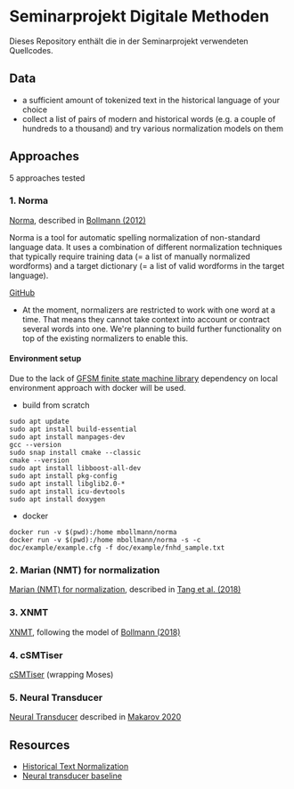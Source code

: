 # Seminarprojekt Digitale Methoden
Dieses Repository enthält die in der Seminarprojekt verwendeten Quellcodes.

## Data
- a sufficient amount of tokenized text in the historical language of your choice
- collect a list of pairs of modern and historical words (e.g. a couple of hundreds to a thousand) 
  and try various normalization models on them
  


## Approaches
5 approaches tested

### 1. Norma
[Norma](https://github.com/comphist/norma), described in [Bollmann
  (2012)](https://marcel.bollmann.me/pub/acrh12.pdf)

Norma is a tool for automatic spelling normalization of non-standard language data. It uses a combination of different 
normalization techniques that typically require training data (= a list of manually normalized wordforms) 
and a target dictionary (= a list of valid wordforms in the target language).

[GitHub](https://github.com/comphist/norma)

- At the moment, normalizers are restricted to work with one word at a time. 
  That means they cannot take context into account or contract several words into one. 
  We're planning to build further functionality on top of the existing normalizers to enable this.

#### Environment setup
Due to the lack of 
[GFSM finite state machine library](http://kaskade.dwds.de/~moocow/mirror/projects/gfsm/)
dependency on local environment approach with docker will be used.

- build from scratch
```commandline
sudo apt update
sudo apt install build-essential
sudo apt install manpages-dev
gcc --version
sudo snap install cmake --classic
cmake --version
sudo apt install libboost-all-dev
sudo apt install pkg-config
sudo apt install libglib2.0-*
sudo apt install icu-devtools
sudo apt install doxygen
```
- docker
```commandline
docker run -v $(pwd):/home mbollmann/norma
docker run -v $(pwd):/home mbollmann/norma -s -c doc/example/example.cfg -f doc/example/fnhd_sample.txt
```

### 2. Marian (NMT) for normalization
[Marian (NMT) for normalization](https://github.com/tanggongbo/normalization-NMT),
  described in [Tang et al. (2018)](http://aclweb.org/anthology/C18-1112)

### 3. XNMT

[XNMT](https://github.com/neulab/xnmt), following the model of [Bollmann
  (2018)](http://www.linguistics.rub.de/forschung/arbeitsberichte/22.pdf)

### 4. cSMTiser

[cSMTiser](https://github.com/clarinsi/csmtiser) (wrapping Moses)

### 5. Neural Transducer

[Neural Transducer](https://github.com/peter-makarov/il-reimplementation/tree/feature/sgm2021)
described in [Makarov 2020](https://www.aclweb.org/anthology/2020.acl-main.650/)

## Resources
- [Historical Text Normalization](https://github.com/coastalcph/histnorm#tldr-the-recommended-normalization-approach)
- [Neural transducer baseline](https://github.com/peter-makarov/il-reimplementation/tree/feature/sgm2021)

